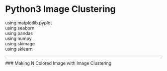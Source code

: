 # Python3 Image Clustering
using matplotlib.pyplot<br/>
using seaborn<br/>
using pandas<br/>
using numpy<br/>
using skimage<br/>
using sklearn<br/>
<hr/>
### Making N Colored Image with Image Clustering
